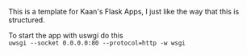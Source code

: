 This is a template for Kaan's Flask Apps, I just like the way that this is structured.


To start the app with uswgi do this   
`uwsgi --socket 0.0.0.0:80 --protocol=http -w wsgi`
